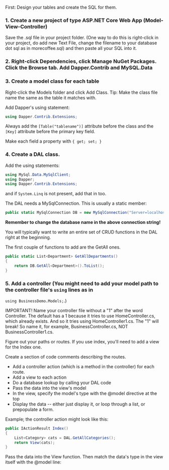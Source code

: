 First: Design your tables and create the SQL for them.

### 1. Create a new project of type ASP.NET Core Web App (Model-View-Controller)

Save the .sql file in your project folder. (One way to do this is right-click in your project, do add new Text File, change the filename to your database dot sql as in morecoffee.sql) and then paste all your SQL into it.

### 2. Right-click Dependencies, click Manage NuGet Packages. Click the Browse tab. Add Dapper.Contrib and MySQL.Data

### 3. Create a model class for each table

Right-click the Models folder and click Add Class. Tip: Make the class file name the same as the table it matches with.

Add Dapper's using statement:

```cs
using Dapper.Contrib.Extensions;
```

Always add the ```[Table("tablename")]``` attribute before the class and the ```[Key]``` attribute before the primary key field.

Make each field a property with ```{ get; set; }```


### 4. Create a DAL class.

Add the using statements:
```cs
using MySql.Data.MySqlClient;
using Dapper;
using Dapper.Contrib.Extensions;
```

and if ```System.Linq``` is not present, add that in too.

The DAL needs a MySqlConnection. This is usually a static member:

```cs
public static MySqlConnection DB = new MySqlConnection("Server=localhost;Database=business;Uid=root;Password=abc123");
```

**Remember to change the database name in the above connection string!**

You will typically want to write an entire set of CRUD functions in the DAL right at the beginning.

The first couple of functions to add are the GetAll ones.

```cs
public static List<Department> GetAllDepartments()
{
	return DB.GetAll<Department>().ToList();
}
```

### 5. Add a controller (You might need to add your model path to the controller file's ```using``` lines as in 
```using BusinessDemo.Models;```.)

IMPORTANT! Name your controller file without a "1" after the word Controller. The default has a 1 because it tries to use HomeController.cs, which already exists.
And so it tries using HomeController1.cs. The "1" will break! So name it, for example, BusinessController.cs, NOT BusinessController1.cs.

Figure out your paths or routes. If you use index, you'll need to add a view for the Index one. 

Create a section of code comments describing the routes.

* Add a controller action (which is a method in the controller) for each route.
* Add a view to each action
* Do a database lookup by calling your DAL code
* Pass the data into the view's model
* In the view, specify the model's type with the @model directive at the top
* Display the data -- either just display it, or loop through a list, or prepopulate a form.

Example; the controller action might look like this:

```cs
public IActionResult Index()
{
	List<Category> cats = DAL.GetAllCategories();
	return View(cats);
}
```

Pass the data into the View function. Then match the data's type in the view itself with the @model line:


